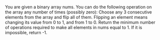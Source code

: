 You are given a binary array nums.
You can do the following operation on the array any number of times (possibly zero):
Choose any 3 consecutive elements from the array and flip all of them.
Flipping an element means changing its value from 0 to 1, and from 1 to 0.
Return the minimum number of operations required to make all elements in nums equal to 1. If it is impossible, return -1.
